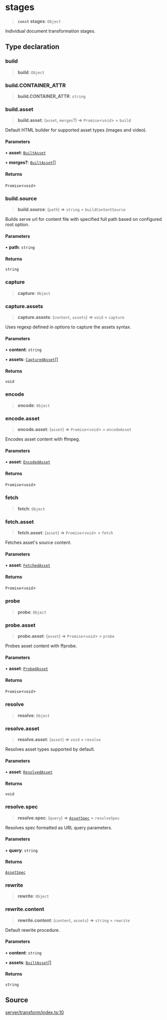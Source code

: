 # stages

> **`const`** **stages**: `Object`

Individual document transformation stages.

## Type declaration

### build

> **build**: `Object`

### build.CONTAINER\_ATTR

> **build.CONTAINER\_ATTR**: `string`

### build.asset

> **build.asset**: (`asset`, `merges`?) => `Promise`\<`void`\> = `build`

Default HTML builder for supported asset types (images and video).

#### Parameters

• **asset**: [`BuiltAsset`](../type-aliases/BuiltAsset.md)

• **merges?**: [`BuiltAsset`](../type-aliases/BuiltAsset.md)[]

#### Returns

`Promise`\<`void`\>

### build.source

> **build.source**: (`path`) => `string` = `buildContentSource`

Builds serve url for content file with specified full path based on configured root option.

#### Parameters

• **path**: `string`

#### Returns

`string`

### capture

> **capture**: `Object`

### capture.assets

> **capture.assets**: (`content`, `assets`) => `void` = `capture`

Uses regexp defined in options to capture the assets syntax.

#### Parameters

• **content**: `string`

• **assets**: [`CapturedAsset`](../type-aliases/CapturedAsset.md)[]

#### Returns

`void`

### encode

> **encode**: `Object`

### encode.asset

> **encode.asset**: (`asset`) => `Promise`\<`void`\> = `encodeAsset`

Encodes asset content with ffmpeg.

#### Parameters

• **asset**: [`EncodedAsset`](../type-aliases/EncodedAsset.md)

#### Returns

`Promise`\<`void`\>

### fetch

> **fetch**: `Object`

### fetch.asset

> **fetch.asset**: (`asset`) => `Promise`\<`void`\> = `fetch`

Fetches asset's source content.

#### Parameters

• **asset**: [`FetchedAsset`](../type-aliases/FetchedAsset.md)

#### Returns

`Promise`\<`void`\>

### probe

> **probe**: `Object`

### probe.asset

> **probe.asset**: (`asset`) => `Promise`\<`void`\> = `probe`

Probes asset content with ffprobe.

#### Parameters

• **asset**: [`ProbedAsset`](../type-aliases/ProbedAsset.md)

#### Returns

`Promise`\<`void`\>

### resolve

> **resolve**: `Object`

### resolve.asset

> **resolve.asset**: (`asset`) => `void` = `resolve`

Resolves asset types supported by default.

#### Parameters

• **asset**: [`ResolvedAsset`](../type-aliases/ResolvedAsset.md)

#### Returns

`void`

### resolve.spec

> **resolve.spec**: (`query`) => [`AssetSpec`](../type-aliases/AssetSpec.md) = `resolveSpec`

Resolves spec formatted as URL query parameters.

#### Parameters

• **query**: `string`

#### Returns

[`AssetSpec`](../type-aliases/AssetSpec.md)

### rewrite

> **rewrite**: `Object`

### rewrite.content

> **rewrite.content**: (`content`, `assets`) => `string` = `rewrite`

Default rewrite procedure.

#### Parameters

• **content**: `string`

• **assets**: [`BuiltAsset`](../type-aliases/BuiltAsset.md)[]

#### Returns

`string`

## Source

[server/transform/index.ts:10](https://github.com/Elringus/Imgit/blob/f5cda02/src/server/transform/index.ts#L10)
